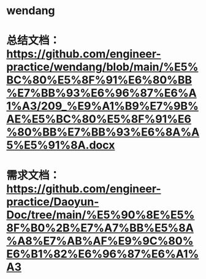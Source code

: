 # wendang
# 总结文档：https://github.com/engineer-practice/wendang/blob/main/%E5%BC%80%E5%8F%91%E6%80%BB%E7%BB%93%E6%96%87%E6%A1%A3/209_%E9%A1%B9%E7%9B%AE%E5%BC%80%E5%8F%91%E6%80%BB%E7%BB%93%E6%8A%A5%E5%91%8A.docx
# 需求文档：https://github.com/engineer-practice/Daoyun-Doc/tree/main/%E5%90%8E%E5%8F%B0%2B%E7%A7%BB%E5%8A%A8%E7%AB%AF%E9%9C%80%E6%B1%82%E6%96%87%E6%A1%A3
